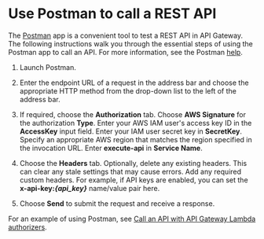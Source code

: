 # Use Postman to call a REST API<a name="how-to-use-postman-to-call-api"></a>

The [Postman](http://www.getpostman.com) app is a convenient tool to test a REST API in API Gateway\. The following instructions walk you through the essential steps of using the Postman app to call an API\. For more information, see the Postman [help](https://www.getpostman.com/docs/)\.

1. Launch Postman\.

1. Enter the endpoint URL of a request in the address bar and choose the appropriate HTTP method from the drop\-down list to the left of the address bar\.

1. If required, choose the **Authorization** tab\. Choose **AWS Signature** for the authorization **Type**\. Enter your AWS IAM user's access key ID in the **AccessKey** input field\. Enter your IAM user secret key in **SecretKey**\. Specify an appropriate AWS region that matches the region specified in the invocation URL\. Enter **execute\-api** in **Service Name**\.

1. Choose the **Headers** tab\. Optionally, delete any existing headers\. This can clear any stale settings that may cause errors\. Add any required custom headers\. For example, if API keys are enabled, you can set the **x\-api\-key:*\{api\_key\}*** name/value pair here\.

1. Choose **Send** to submit the request and receive a response\.

For an example of using Postman, see [Call an API with API Gateway Lambda authorizers](call-api-with-api-gateway-lambda-authorization.md)\.